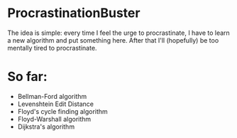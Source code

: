 # ProcrastinationBuster
The idea is simple: every time I feel the urge to procrastinate, I have to learn a new algorithm and put something here. After that I'll (hopefully) be too mentally tired to procrastinate.

# So far:
* Bellman-Ford algorithm
* Levenshtein Edit Distance
* Floyd's cycle finding algorithm
* Floyd-Warshall algorithm
* Dijkstra's algorithm
